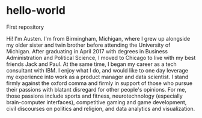 # hello-world
First repository

Hi! I'm Austen. I'm from Birmingham, Michigan, where I grew up alongside my older sister and twin brother before attending the University of Michigan. After graduating in April 2017 with degrees in Business Administration and Political Science, I moved to Chicago to live with my best friends Jack and Paul. At the same time, I began my career as a tech consultant with IBM. I enjoy what I do, and would like to one day leverage my experience into work as a product manager and data scientist. I stand firmly against the oxford comma and firmly in support of those who pursue their passions with blatant disregard for other people's opinions. For me, those passions include sports and fitness, neurotechnology (especially brain-computer interfaces), competitive gaming and game development, civil discourses on politics and religion, and data analytics and visualization.
